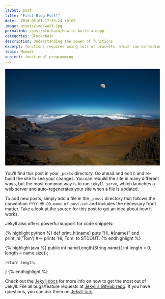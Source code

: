 ```yaml
---
layout: post
title: "First Blog Post!"
date:  2018-06-01 17:39:24 +0100
image: assets/img/wall.jpg
permalink: /post/blochain/how-to-build-a-dapp
categories: Blockchain
description: Understanding the power of functions
excerpt: functions requires using lots of brackets, which can be tedious and are a major source of error for evaluating expressions by hand. To simplify expressions, you can omit brackets when it is clear what the intention of the function is. Particularly, a function application can omit the brackets surrounding each individual parameter and assume the function is applied to the nearest argument. So, instead of expressing a function of three arguments as
topic: Monads
subject: functional programming
---
```

![Here is an image](assets/img/wall.jpg)

You’ll find this post in your `_posts` directory. Go ahead and edit it and re-build the site to see your changes. You can rebuild the site in many different ways, but the most common way is to run `jekyll serve`, which launches a web server and auto-regenerates your site when a file is updated.

To add new posts, simply add a file in the `_posts` directory that follows the convention `YYYY-MM-DD-name-of-post.ext` and includes the necessary front matter. Take a look at the source for this post to get an idea about how it works.

Jekyll also offers powerful support for code snippets:

{% highlight python %}
def print_hi(name)
  puts "Hi, #{name}"
end
print_hi('Tom')
#=> prints 'Hi, Tom' to STDOUT.
{% endhighlight %}

{% highlight java %}
public int nameLength(String name){
    int length = 0;
    length = name.size();

    return length;
}
{% endhighlight %}

Check out the [Jekyll docs][jekyll-docs] for more info on how to get the most out of Jekyll. File all bugs/feature requests at [Jekyll’s GitHub repo][jekyll-gh]. If you have questions, you can ask them on [Jekyll Talk][jekyll-talk].

[jekyll-docs]: https://jekyllrb.com/docs/home
[jekyll-gh]:   https://github.com/jekyll/jekyll
[jekyll-talk]: https://talk.jekyllrb.com/
